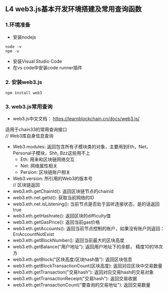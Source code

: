 ##  L4 web3.js基本开发环境搭建及常用查询函数

### 1.环境准备

 - 安装nodejs
```  
node -v
npm -v
```  
 - 安装Visual Studio Code
 - 在vs code中安装code runner插件

### 2. 安装web3.js
```  
npm install web3 
```  

### 3. web3.js常用查询  
 - web3.js中文文档： https://learnblockchain.cn/docs/web3.js/  

 适用于chain33的常用查询接口   
  // Web3库自身信息查询  
  - Web3.modules: 返回包含所有子模块类的对象，主要用到Eth，Net，Personal子模块，Shh, Bzz这些用不上
    - Eth: 用来和区块链网络交互
    - Net: 网络属性相关
    - Persion: 区块链账户相关
  - Web3.version: 所引用的Web3的版本号  
  // 区块链返回  
  - web3.eth.getChainId(): 返回区块链节点的chainid
  - web3.eth.net.getId(): 获取当前网络的ID
  - web3.eth.net.isListening(): 当前节点是否处于监听连接状态，是的话返回true
  - web3.eth.getHashrate():  返回区块的difficulty值
  - web3.eth.getGasPrice():  返回当前gas价格
  - web3.eth.getAccounts():  返回当前节点控制的账户，如果没有账户则返回：ErrAccountNotExist
  - web3.eth.getBlockNumber():  返回当前最大的区块高度
  - web3.eth.getBalance("用户地址"): 返回用户地址下的余额， 精度10的18次方
  - web3.eth.getBlock("区块高度/区块hash值"): 返回区块信息
  - web3.eth.getBlockTransactionCount(区块高度): 返回对应区块中交易数量
  - web3.eth.getTransaction("交易hash"): 返回对应交易hash的交易对象
  - web3.eth.getTransactionReceipt("交易hash"): 返回交易收据
  - web3.eth.getTransactionCount("要查询的交易地址"): 返回交易数量
